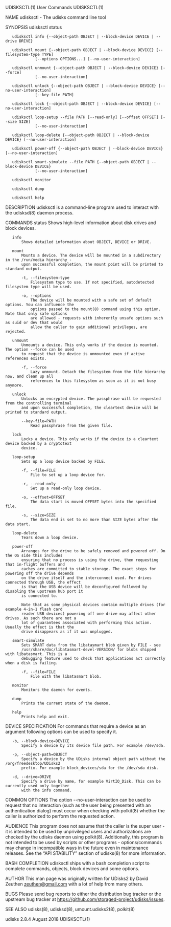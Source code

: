 UDISKSCTL(1)                                 User Commands                                UDISKSCTL(1)

NAME
       udisksctl - The udisks command line tool

SYNOPSIS
       udisksctl status

       udisksctl info {--object-path OBJECT | --block-device DEVICE | --drive DRIVE}

       udisksctl mount {--object-path OBJECT | --block-device DEVICE} [--filesystem-type TYPE]
                 [--options OPTIONS...] [--no-user-interaction]

       udisksctl unmount {--object-path OBJECT | --block-device DEVICE} [--force]
                 [--no-user-interaction]

       udisksctl unlock {--object-path OBJECT | --block-device DEVICE} [--no-user-interaction]
                 [--key-file PATH]

       udisksctl lock {--object-path OBJECT | --block-device DEVICE} [--no-user-interaction]

       udisksctl loop-setup --file PATH [--read-only] [--offset OFFSET] [--size SIZE]
                 [--no-user-interaction]

       udisksctl loop-delete {--object-path OBJECT | --block-device DEVICE} [--no-user-interaction]

       udisksctl power-off {--object-path OBJECT | --block-device DEVICE} [--no-user-interaction]

       udisksctl smart-simulate --file PATH {--object-path OBJECT | --block-device DEVICE}
                 [--no-user-interaction]

       udisksctl monitor

       udisksctl dump

       udisksctl help

DESCRIPTION
       udisksctl is a command-line program used to interact with the udisksd(8) daemon process.

COMMANDS
       status
           Shows high-level information about disk drives and block devices.

       info
           Shows detailed information about OBJECT, DEVICE or DRIVE.

       mount
           Mounts a device. The device will be mounted in a subdirectory in the /run/media hierarchy -
           upon successful completion, the mount point will be printed to standard output.

           -t, --filesystem-type
               Filesystem type to use. If not specified, autodetected filesystem type will be used.

           -o, --options
               The device will be mounted with a safe set of default options. You can influence the
               options passed to the mount(8) command using this option. Note that only safe options
               are allowed - requests with inherently unsafe options such as suid or dev that would
               allow the caller to gain additional privileges, are rejected.

       unmount
           Unmounts a device. This only works if the device is mounted. The option --force can be used
           to request that the device is unmounted even if active references exists.

           -f, --force
               Lazy unmount. Detach the filesystem from the file hierarchy now, and clean up all
               references to this filesystem as soon as it is not busy anymore.

       unlock
           Unlocks an encrypted device. The passphrase will be requested from the controlling terminal
           and upon successful completion, the cleartext device will be printed to standard output.

           --key-file=PATH
               Read passphrase from the given file.

       lock
           Locks a device. This only works if the device is a cleartext device backed by a cryptotext
           device.

       loop-setup
           Sets up a loop device backed by FILE.

           -f, --file=FILE
               File to set up a loop device for.

           -r, --read-only
               Set up a read-only loop device.

           -o, --offset=OFFSET
               The data start is moved OFFSET bytes into the specified file.

           -s, --size=SIZE
               The data end is set to no more than SIZE bytes after the data start.

       loop-delete
           Tears down a loop device.

       power-off
           Arranges for the drive to be safely removed and powered off. On the OS side this includes
           ensuring that no process is using the drive, then requesting that in-flight buffers and
           caches are committed to stable storage. The exact steps for powering off the drive depends
           on the drive itself and the interconnect used. For drives connected through USB, the effect
           is that the USB device will be deconfigured followed by disabling the upstream hub port it
           is connected to.

           Note that as some physical devices contain multiple drives (for example 4-in-1 flash card
           reader USB devices) powering off one drive may affect other drives. As such there are not a
           lot of guarantees associated with performing this action. Usually the effect is that the
           drive disappears as if it was unplugged.

       smart-simulate
           Sets SMART data from the libatasmart blob given by FILE - see
           /usr/share/doc/libatasmart-devel-VERSION/ for blobs shipped with libatasmart. This is a
           debugging feature used to check that applications act correctly when a disk is failing.

           -f, --file=FILE
               File with the libatasmart blob.

       monitor
           Monitors the daemon for events.

       dump
           Prints the current state of the daemon.

       help
           Prints help and exit.

DEVICE SPECIFICATION
       For commands that require a device as an argument following options can be used to specify it.

       -b, --block-device=DEVICE
           Specify a device by its device file path. For example /dev/sda.

       -p, --object-path=OBJECT
           Specify a device by the UDisks internal object path without the /org/freedesktop/UDisks2
           prefix. For example block_devices/sda for the /dev/sda disk.

       -d, --drive=DRIVE
           Specify a drive by name, for example VirtIO_Disk. This can be currently used only together
           with the info command.

COMMON OPTIONS
       The option --no-user-interaction can be used to request that no interaction (such as the user
       being presented with an authentication dialog) must occur when checking with polkit(8) whether
       the caller is authorized to perform the requested action.

AUDIENCE
       This program does not assume that the caller is the super user - it is intended to be used by
       unprivileged users and authorizations are checked by the udisks daemon using polkit(8).
       Additionally, this program is not intended to be used by scripts or other programs -
       options/commands may change in incompatible ways in the future even in maintenance releases.
       See the “API STABILITY” section of udisks(8) for more information.

BASH COMPLETION
       udisksctl ships with a bash completion script to complete commands, objects, block devices and
       some options.

AUTHOR
       This man page was originally written for UDisks2 by David Zeuthen <zeuthen@gmail.com> with a
       lot of help from many others.

BUGS
       Please send bug reports to either the distribution bug tracker or the upstream bug tracker at
       https://github.com/storaged-project/udisks/issues.

SEE ALSO
       udisks(8), udisksd(8), umount.udisks2(8), polkit(8)

udisks 2.8.4                                  August 2018                                 UDISKSCTL(1)
